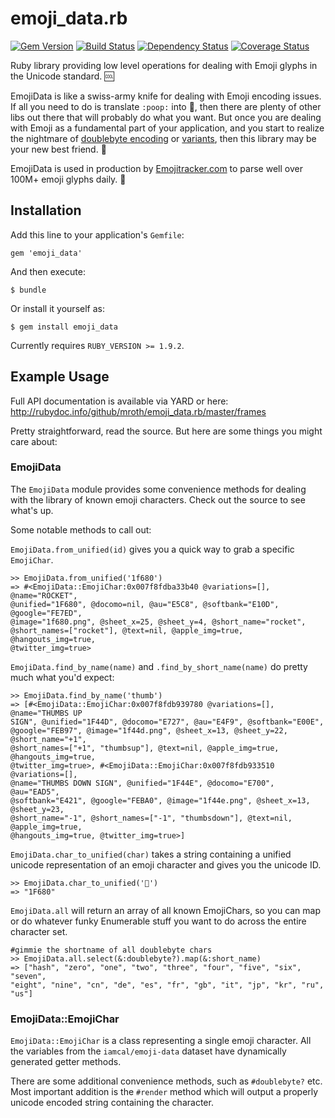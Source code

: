 # emoji_data.rb

[![Gem Version](http://img.shields.io/gem/v/emoji_data.svg?style=flat)](https://rubygems.org/gems/emoji_data)
[![Build Status](http://img.shields.io/travis/mroth/emoji_data.rb.svg?style=flat)](https://travis-ci.org/mroth/emoji_data.rb)
[![Dependency Status](http://img.shields.io/gemnasium/mroth/emoji_data.rb.svg?style=flat)](https://gemnasium.com/mroth/emoji_data.rb)
[![Coverage Status](http://img.shields.io/coveralls/mroth/emoji_data.rb.svg?style=flat)](https://coveralls.io/r/mroth/emoji_data.rb)

Ruby library providing low level operations for dealing with Emoji
glyphs in the Unicode standard. :cool:

EmojiData is like a swiss-army knife for dealing with Emoji encoding issues. If
all you need to do is translate `:poop:` into :poop:, then there are plenty of
other libs out there that will probably do what you want.  But once you are
dealing with Emoji as a fundamental part of your application, and you start to
realize the nightmare of [doublebyte encoding][doublebyte] or
[variants][variant], then this library may be your new best friend.
:raised_hands:

EmojiData is used in production by [Emojitracker.com][emojitracker] to parse
well over 100M+ emoji glyphs daily. :dizzy:

[doublebyte]: http://www.quora.com/Why-does-using-emoji-reduce-my-SMS-character-limit-to-70
[variant]: http://www.unicode.org/L2/L2011/11438-emoji-var.pdf
[emojitracker]: http://www.emojitracker.com

## Installation

Add this line to your application's `Gemfile`:

    gem 'emoji_data'

And then execute:

    $ bundle

Or install it yourself as:

    $ gem install emoji_data

Currently requires `RUBY_VERSION >= 1.9.2`.

## Example Usage

Full API documentation is available via YARD or here:
http://rubydoc.info/github/mroth/emoji_data.rb/master/frames

Pretty straightforward, read the source.  But here are some things you might
care about:

### EmojiData

  The `EmojiData` module provides some convenience methods for dealing with the
  library of known emoji characters.  Check out the source to see what's up.

Some notable methods to call out:

`EmojiData.from_unified(id)` gives you a quick way to grab a specific `EmojiChar`.

```irb
>> EmojiData.from_unified('1f680')
=> #<EmojiData::EmojiChar:0x007f8fdba33b40 @variations=[], @name="ROCKET",
@unified="1F680", @docomo=nil, @au="E5C8", @softbank="E10D", @google="FE7ED",
@image="1f680.png", @sheet_x=25, @sheet_y=4, @short_name="rocket",
@short_names=["rocket"], @text=nil, @apple_img=true, @hangouts_img=true,
@twitter_img=true>
```

`EmojiData.find_by_name(name)` and `.find_by_short_name(name)` do pretty much
what you'd expect:

```irb
>> EmojiData.find_by_name('thumb')
=> [#<EmojiData::EmojiChar:0x007f8fdb939780 @variations=[], @name="THUMBS UP
SIGN", @unified="1F44D", @docomo="E727", @au="E4F9", @softbank="E00E",
@google="FEB97", @image="1f44d.png", @sheet_x=13, @sheet_y=22, @short_name="+1",
@short_names=["+1", "thumbsup"], @text=nil, @apple_img=true, @hangouts_img=true,
@twitter_img=true>, #<EmojiData::EmojiChar:0x007f8fdb933510 @variations=[],
@name="THUMBS DOWN SIGN", @unified="1F44E", @docomo="E700", @au="EAD5",
@softbank="E421", @google="FEBA0", @image="1f44e.png", @sheet_x=13, @sheet_y=23,
@short_name="-1", @short_names=["-1", "thumbsdown"], @text=nil, @apple_img=true,
@hangouts_img=true, @twitter_img=true>]
```

`EmojiData.char_to_unified(char)` takes a string containing a unified unicode
representation of an emoji character and gives you the unicode ID.

```irb
>> EmojiData.char_to_unified('🚀')
=> "1F680"
```

 `EmojiData.all` will return an array of all known EmojiChars, so you can map
 or do whatever funky Enumerable stuff you want to do across the entire
 character set.

```irb
#gimmie the shortname of all doublebyte chars
>> EmojiData.all.select(&:doublebyte?).map(&:short_name)
=> ["hash", "zero", "one", "two", "three", "four", "five", "six", "seven",
"eight", "nine", "cn", "de", "es", "fr", "gb", "it", "jp", "kr", "ru", "us"]
```

### EmojiData::EmojiChar

`EmojiData::EmojiChar` is a class representing a single emoji character.  All
the variables from the `iamcal/emoji-data` dataset have dynamically generated
getter methods.

There are some additional convenience methods, such as `#doublebyte?` etc. Most
important addition is the `#render` method which will output a properly unicode
encoded string containing the character.
